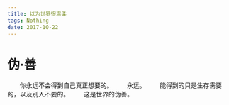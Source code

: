 ```yaml
---
title: 以为世界很温柔
tags: Nothing
date: 2017-10-22
---
```

# 伪·善
　　你永远不会得到自己真正想要的。
　　永远。
　　能得到的只是生存需要的，以及别人不要的。
　　这是世界的伪善。
